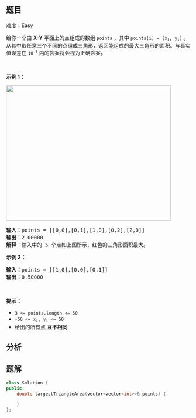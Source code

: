 
## 题目
难度：Easy
<p>给你一个由 <strong>X-Y</strong> 平面上的点组成的数组 <code>points</code> ，其中 <code>points[i] = [x<sub>i</sub>, y<sub>i</sub>]</code> 。从其中取任意三个不同的点组成三角形，返回能组成的最大三角形的面积。与真实值误差在 <code>10<sup>-5</sup></code> 内的答案将会视为正确答案<strong>。</strong></p>

<p>&nbsp;</p>

<p><strong class="example">示例 1：</strong></p>
<img alt="" src="https://s3-lc-upload.s3.amazonaws.com/uploads/2018/04/04/1027.png" style="height: 369px; width: 450px;" />
<pre>
<strong>输入：</strong>points = [[0,0],[0,1],[1,0],[0,2],[2,0]]
<strong>输出：</strong>2.00000
<strong>解释：</strong>输入中的 5 个点如上图所示，红色的三角形面积最大。
</pre>

<p><strong class="example">示例 2：</strong></p>

<pre>
<strong>输入：</strong>points = [[1,0],[0,0],[0,1]]
<strong>输出：</strong>0.50000
</pre>

<p>&nbsp;</p>

<p><strong>提示：</strong></p>

<ul>
	<li><code>3 &lt;= points.length &lt;= 50</code></li>
	<li><code>-50 &lt;= x<sub>i</sub>, y<sub>i</sub> &lt;= 50</code></li>
	<li>给出的所有点 <strong>互不相同</strong></li>
</ul>

## 分析

## 题解
```cpp
class Solution {
public:
    double largestTriangleArea(vector<vector<int>>& points) {

    }
};
```